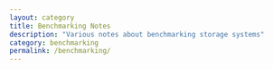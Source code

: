 ```yaml
---
layout: category
title: Benchmarking Notes
description: "Various notes about benchmarking storage systems"
category: benchmarking
permalink: /benchmarking/
---
```

